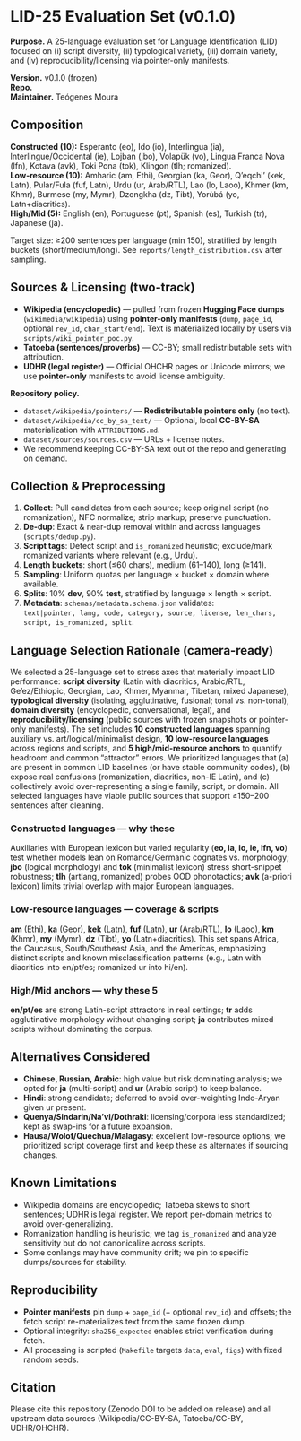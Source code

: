 # LID-25 Evaluation Set (v0.1.0)

**Purpose.** A 25-language evaluation set for Language Identification (LID) focused on (i) script diversity, (ii) typological variety, (iii) domain variety, and (iv) reproducibility/licensing via pointer-only manifests.

**Version.** v0.1.0 (frozen)  
**Repo.** <link to this repo>  
**Maintainer.** Teógenes Moura

## Composition

**Constructed (10):** Esperanto (eo), Ido (io), Interlingua (ia), Interlingue/Occidental (ie), Lojban (jbo), Volapük (vo), Lingua Franca Nova (lfn), Kotava (avk), Toki Pona (tok), Klingon (tlh; romanized).  
**Low-resource (10):** Amharic (am, Ethi), Georgian (ka, Geor), Q’eqchi’ (kek, Latn), Pular/Fula (fuf, Latn), Urdu (ur, Arab/RTL), Lao (lo, Laoo), Khmer (km, Khmr), Burmese (my, Mymr), Dzongkha (dz, Tibt), Yorùbá (yo, Latn+diacritics).  
**High/Mid (5):** English (en), Portuguese (pt), Spanish (es), Turkish (tr), Japanese (ja).

Target size: ≥200 sentences per language (min 150), stratified by length buckets (short/medium/long). See `reports/length_distribution.csv` after sampling.

## Sources & Licensing (two-track)

- **Wikipedia (encyclopedic)** — pulled from frozen **Hugging Face dumps** (`wikimedia/wikipedia`) using **pointer-only manifests** (`dump`, `page_id`, optional `rev_id`, `char_start/end`). Text is materialized locally by users via `scripts/wiki_pointer_poc.py`.  
- **Tatoeba (sentences/proverbs)** — CC-BY; small redistributable sets with attribution.  
- **UDHR (legal register)** — Official OHCHR pages or Unicode mirrors; we use **pointer-only** manifests to avoid license ambiguity.

**Repository policy.**  
- `dataset/wikipedia/pointers/` — **Redistributable pointers only** (no text).  
- `dataset/wikipedia/cc_by_sa_text/` — Optional, local **CC-BY-SA** materialization with `ATTRIBUTIONS.md`.  
- `dataset/sources/sources.csv` — URLs + license notes.  
- We recommend keeping CC-BY-SA text out of the repo and generating on demand.

## Collection & Preprocessing

1. **Collect**: Pull candidates from each source; keep original script (no romanization), NFC normalize; strip markup; preserve punctuation.  
2. **De-dup**: Exact & near-dup removal within and across languages (`scripts/dedup.py`).  
3. **Script tags**: Detect script and `is_romanized` heuristic; exclude/mark romanized variants where relevant (e.g., Urdu).  
4. **Length buckets**: short (≤60 chars), medium (61–140), long (≥141).  
5. **Sampling**: Uniform quotas per language × bucket × domain where available.  
6. **Splits**: 10% **dev**, 90% **test**, stratified by language × length × script.  
7. **Metadata**: `schemas/metadata.schema.json` validates:  
   `text|pointer, lang, code, category, source, license, len_chars, script, is_romanized, split`.

## Language Selection Rationale (camera-ready)

We selected a 25-language set to stress axes that materially impact LID performance: **script diversity** (Latin with diacritics, Arabic/RTL, Ge’ez/Ethiopic, Georgian, Lao, Khmer, Myanmar, Tibetan, mixed Japanese), **typological diversity** (isolating, agglutinative, fusional; tonal vs. non-tonal), **domain diversity** (encyclopedic, conversational, legal), and **reproducibility/licensing** (public sources with frozen snapshots or pointer-only manifests). The set includes **10 constructed languages** spanning auxiliary vs. art/logical/minimalist design, **10 low-resource languages** across regions and scripts, and **5 high/mid-resource anchors** to quantify headroom and common “attractor” errors. We prioritized languages that (a) are present in common LID baselines (or have stable community codes), (b) expose real confusions (romanization, diacritics, non-IE Latin), and (c) collectively avoid over-representing a single family, script, or domain. All selected languages have viable public sources that support ≥150–200 sentences after cleaning.

### Constructed languages — why these
Auxiliaries with European lexicon but varied regularity (**eo, ia, io, ie, lfn, vo**) test whether models lean on Romance/Germanic cognates vs. morphology; **jbo** (logical morphology) and **tok** (minimalist lexicon) stress short-snippet robustness; **tlh** (artlang, romanized) probes OOD phonotactics; **avk** (a-priori lexicon) limits trivial overlap with major European languages.

### Low-resource languages — coverage & scripts
**am** (Ethi), **ka** (Geor), **kek** (Latn), **fuf** (Latn), **ur** (Arab/RTL), **lo** (Laoo), **km** (Khmr), **my** (Mymr), **dz** (Tibt), **yo** (Latn+diacritics). This set spans Africa, the Caucasus, South/Southeast Asia, and the Americas, emphasizing distinct scripts and known misclassification patterns (e.g., Latn with diacritics into en/pt/es; romanized ur into hi/en).

### High/Mid anchors — why these 5
**en/pt/es** are strong Latin-script attractors in real settings; **tr** adds agglutinative morphology without changing script; **ja** contributes mixed scripts without dominating the corpus.

## Alternatives Considered

- **Chinese, Russian, Arabic**: high value but risk dominating analysis; we opted for **ja** (multi-script) and **ur** (Arabic script) to keep balance.  
- **Hindi**: strong candidate; deferred to avoid over-weighting Indo-Aryan given ur present.  
- **Quenya/Sindarin/Na’vi/Dothraki**: licensing/corpora less standardized; kept as swap-ins for a future expansion.  
- **Hausa/Wolof/Quechua/Malagasy**: excellent low-resource options; we prioritized script coverage first and keep these as alternates if sourcing changes.

## Known Limitations

- Wikipedia domains are encyclopedic; Tatoeba skews to short sentences; UDHR is legal register. We report per-domain metrics to avoid over-generalizing.  
- Romanization handling is heuristic; we tag `is_romanized` and analyze sensitivity but do not canonicalize across scripts.  
- Some conlangs may have community drift; we pin to specific dumps/sources for stability.

## Reproducibility

- **Pointer manifests** pin `dump` + `page_id` (+ optional `rev_id`) and offsets; the fetch script re-materializes text from the same frozen dump.  
- Optional integrity: `sha256_expected` enables strict verification during fetch.  
- All processing is scripted (`Makefile` targets `data`, `eval`, `figs`) with fixed random seeds.

## Citation

Please cite this repository (Zenodo DOI to be added on release) and all upstream data sources (Wikipedia/CC-BY-SA, Tatoeba/CC-BY, UDHR/OHCHR).
